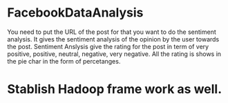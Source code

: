 # FacebookDataAnalysis
You need to put the URL of the post for that you want to do the sentiment analysis. It gives the sentiment analysis of the opinion by the user towards the post. Sentiment Anslysis give the rating for the post in term of very positive, positive, neutral, negative, very negative. All the rating is shows in the pie char in the form of percetanges. 

# Stablish Hadoop frame work as well.
